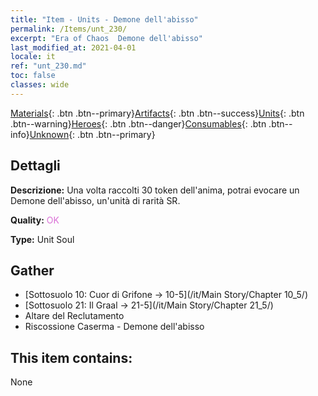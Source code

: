 ```yaml
---
title: "Item - Units - Demone dell'abisso"
permalink: /Items/unt_230/
excerpt: "Era of Chaos  Demone dell'abisso"
last_modified_at: 2021-04-01
locale: it
ref: "unt_230.md"
toc: false
classes: wide
---
```

 [Materials](/it/Items/){: .btn .btn--primary}[Artifacts](/it/Items/Artifacts/){: .btn .btn--success}[Units](/it/Items/Units/){: .btn .btn--warning}[Heroes](/it/Items/Heroes/){: .btn .btn--danger}[Consumables](/it/Items/Consumables/){: .btn .btn--info}[Unknown](/it/Items/Unknown/){: .btn .btn--primary}

## Dettagli
 **Descrizione:** Una volta raccolti 30 token dell'anima, potrai evocare un Demone dell'abisso, un'unità di rarità SR.

 **Quality:** <span style="color: #DA70D6">OK</span>

 **Type:** Unit Soul

## Gather

*    [Sottosuolo 10: Cuor di Grifone -> 10-5](/it/Main Story/Chapter 10_5/) 
*    [Sottosuolo 21: Il Graal -> 21-5](/it/Main Story/Chapter 21_5/) 
*    Altare del Reclutamento 
*    Riscossione Caserma - Demone dell'abisso 

## This item contains:

  None

